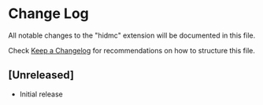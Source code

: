 # Change Log

All notable changes to the "hidmc" extension will be documented in this file.

Check [Keep a Changelog](http://keepachangelog.com/) for recommendations on how to structure this file.

## [Unreleased]

- Initial release